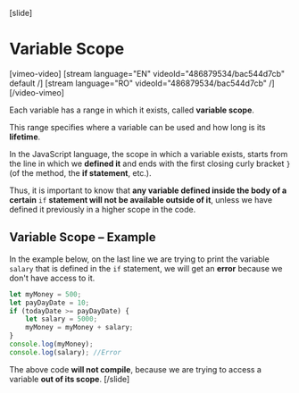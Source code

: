 [slide]
# Variable Scope

[vimeo-video]
[stream language="EN" videoId="486879534/bac544d7cb" default /]
[stream language="RO" videoId="486879534/bac544d7cb"  /]
[/video-vimeo]

Each variable has a range in which it exists, called **variable scope**. 

This range specifies where a variable can be used and how long is its **lifetime**. 

In the JavaScript language, the scope in which a variable exists, starts from the line in which we **defined it** and ends with the first closing curly bracket `}` (of the method, the **if statement**, etc.).

Thus, it is important to know that **any variable defined inside the body of a certain** `if` **statement will not be available outside of it**, unless we have defined it previously in a higher scope in the code. 

## Variable Scope – Example
In the example below, on the last line we are trying to print the variable `salary` that is defined in the `if` statement, we will get an **error** because we don't have access to it.

```js
let myMoney = 500;
let payDayDate = 10;
if (todayDate >= payDayDate) {
    let salary = 5000;
    myMoney = myMoney + salary;
}
console.log(myMoney); 
console.log(salary); //Error
```

The above code **will not compile**, because we are trying to access a variable **out of its scope**.
[/slide]